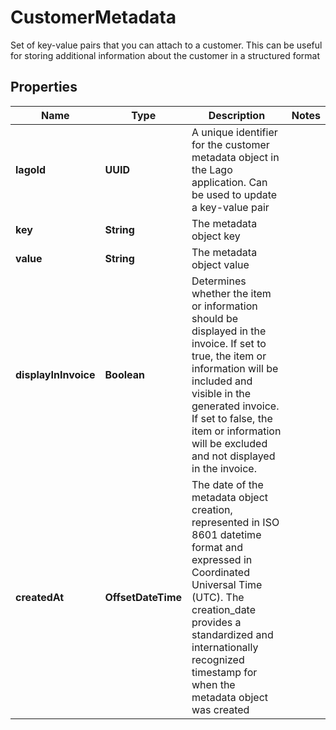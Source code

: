 

# CustomerMetadata

Set of key-value pairs that you can attach to a customer. This can be useful for storing additional information about the customer in a structured format

## Properties

| Name | Type | Description | Notes |
|------------ | ------------- | ------------- | -------------|
|**lagoId** | **UUID** | A unique identifier for the customer metadata object in the Lago application. Can be used to update a key-value pair |  |
|**key** | **String** | The metadata object key |  |
|**value** | **String** | The metadata object value |  |
|**displayInInvoice** | **Boolean** | Determines whether the item or information should be displayed in the invoice. If set to true, the item or information will be included and visible in the generated invoice. If set to false, the item or information will be excluded and not displayed in the invoice. |  |
|**createdAt** | **OffsetDateTime** | The date of the metadata object creation, represented in ISO 8601 datetime format and expressed in Coordinated Universal Time (UTC). The creation_date provides a standardized and internationally recognized timestamp for when the metadata object was created |  |




